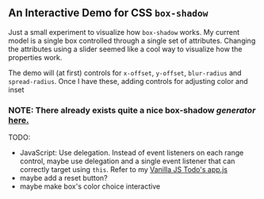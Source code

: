 ## An Interactive Demo for CSS `box-shadow`

Just a small experiment to visualize how `box-shadow` works. My current model is a single box controlled through a single set of attributes. Changing the attributes using a slider seemed like a cool way to visualize how the properties work.

The demo will (at first) controls for `x-offset`, `y-offset`, `blur-radius` and `spread-radius`. Once I have these, adding controls for adjusting color and inset

### NOTE: There already exists quite a nice box-shadow _generator_ [here.](https://cssgenerator.org/box-shadow-css-generator.html)

TODO:

- JavaScript: Use delegation. Instead of event listeners on each range control, maybe use delegation and a single event listener that can correctly target using `this`. Refer to my [Vanilla JS Todo's app.js](https://github.com/alexmaday/todoMVC-MyVanillaJS/blob/master/public/js/app.js)
- maybe add a reset button?
- maybe make box's color choice interactive
